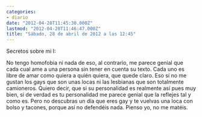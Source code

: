 ```yaml
---
categories:
- diario
date: "2012-04-28T11:45:30.000Z"
lastmod: "2012-04-28T11:46:47.000Z"
title: "Sábado, 28 de abril de 2012 a las 12:45"
---
```


Secretos sobre mi I:

No tengo homofobia ni nada de eso, al contrario, me parece genial que cada cual ame a una persona sin tener en cuenta su texto. Cada uno es libre de amar como quiera a quién quiera, que quede claro. 
Eso sí­ no me gustan los gays que son unas locas ni las lesbianas que son totalmente camioneros. Quiero decir, que si su personalidad es realmente así­ pues muy bien, si de verdad es tu personalidad me parece genial que la reflejes tal y como es. Pero no descubras un dí­a que eres gay y te vuelvas una loca con bolso y tacones, porque así­ no defendéis nada. 
Pienso yo, no me matéis.